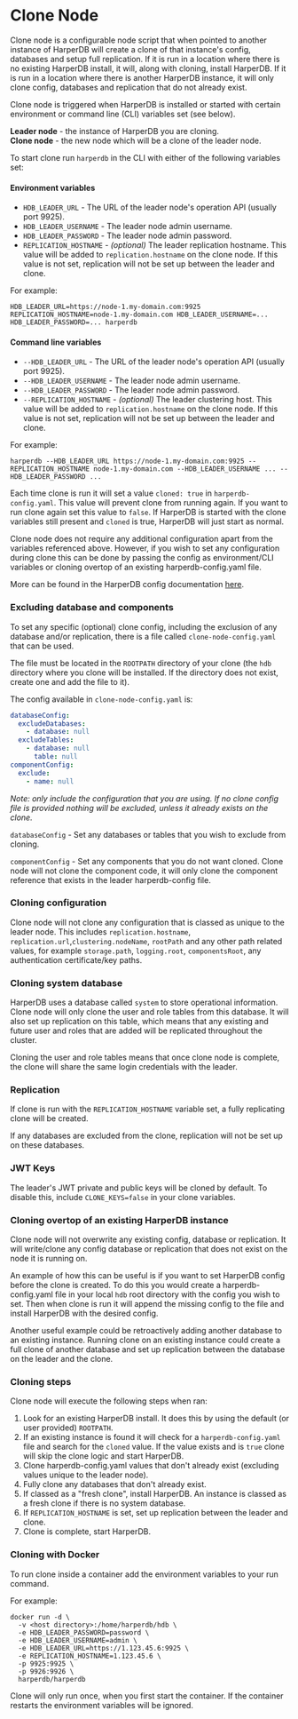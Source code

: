# Clone Node

Clone node is a configurable node script that when pointed to another instance of HarperDB will create a clone of that 
instance's config, databases and setup full replication. If it is run in a location where there is no existing HarperDB install, 
it will, along with cloning, install HarperDB. If it is run in a location where there is another HarperDB instance, it will
only clone config, databases and replication that do not already exist. 

Clone node is triggered when HarperDB is installed or started with certain environment or command line (CLI) variables set (see below).

**Leader node** - the instance of HarperDB you are cloning.\
**Clone node** - the new node which will be a clone of the leader node.

To start clone run `harperdb` in the CLI with either of the following variables set:

#### Environment variables

* `HDB_LEADER_URL` - The URL of the leader node's operation API (usually port 9925).
* `HDB_LEADER_USERNAME` - The leader node admin username.
* `HDB_LEADER_PASSWORD` - The leader node admin password.
* `REPLICATION_HOSTNAME` - _(optional)_ The leader replication hostname. This value will be added to `replication.hostname` on the clone node. If this value is not set, replication will not be set up between the leader and clone.

For example:
```
HDB_LEADER_URL=https://node-1.my-domain.com:9925 REPLICATION_HOSTNAME=node-1.my-domain.com HDB_LEADER_USERNAME=... HDB_LEADER_PASSWORD=... harperdb
```

#### Command line variables

* `--HDB_LEADER_URL` - The URL of the leader node's operation API (usually port 9925).
* `--HDB_LEADER_USERNAME` - The leader node admin username.
* `--HDB_LEADER_PASSWORD` - The leader node admin password.
* `--REPLICATION_HOSTNAME` - _(optional)_ The leader clustering host. This value will be added to `replication.hostname` on the clone node. If this value is not set, replication will not be set up between the leader and clone.

For example:
```
harperdb --HDB_LEADER_URL https://node-1.my-domain.com:9925 --REPLICATION_HOSTNAME node-1.my-domain.com --HDB_LEADER_USERNAME ... --HDB_LEADER_PASSWORD ...
```

Each time clone is run it will set a value `cloned: true` in `harperdb-config.yaml`. This value will prevent clone from 
running again. If you want to run clone again set this value to `false`. If HarperDB is started with the clone variables 
still present and `cloned` is true, HarperDB will just start as normal.

Clone node does not require any additional configuration apart from the variables referenced above. 
However, if you wish to set any configuration during clone this can be done by passing the config as environment/CLI 
variables or cloning overtop of an existing harperdb-config.yaml file.

More can be found in the HarperDB config documentation [here](../deployments/configuration.md).

### Excluding database and components

To set any specific (optional) clone config, including the exclusion of any database and/or replication, there is a file
called `clone-node-config.yaml` that can be used.

The file must be located in the `ROOTPATH` directory of your clone (the `hdb` directory where you clone will be installed. 
If the directory does not exist, create one and add the file to it).

The config available in `clone-node-config.yaml` is: 

```yaml
databaseConfig:
  excludeDatabases:
    - database: null
  excludeTables:
    - database: null
      table: null
componentConfig:
  exclude:
    - name: null
```

_Note: only include the configuration that you are using. If no clone config file is provided nothing will be excluded, 
unless it already exists on the clone._

`databaseConfig` - Set any databases or tables that you wish to exclude from cloning.

`componentConfig` - Set any components that you do not want cloned. Clone node will not clone the component code, 
it will only clone the component reference that exists in the leader harperdb-config file.

### Cloning configuration

Clone node will not clone any configuration that is classed as unique to the leader node. This includes `replication.hostname`, `replication.url`,`clustering.nodeName`, 
`rootPath` and any other path related values, for example `storage.path`, `logging.root`, `componentsRoot`, 
any authentication certificate/key paths.

### Cloning system database

HarperDB uses a database called `system` to store operational information. Clone node will only clone the user and role 
tables from this database. It will also set up replication on this table, which means that any existing and future user and roles
that are added will be replicated throughout the cluster.

Cloning the user and role tables means that once clone node is complete, the clone will share the same login credentials with 
the leader.

### Replication

If clone is run with the `REPLICATION_HOSTNAME` variable set, a fully replicating clone will be created.

If any databases are excluded from the clone, replication will not be set up on these databases.

### JWT Keys

The leader's JWT private and public keys will be cloned by default. To disable this, include `CLONE_KEYS=false` in your clone variables.

### Cloning overtop of an existing HarperDB instance

Clone node will not overwrite any existing config, database or replication. It will write/clone any config database or replication 
that does not exist on the node it is running on. 

An example of how this can be useful is if you want to set HarperDB config before the clone is created. To do this you 
would create a harperdb-config.yaml file in your local `hdb` root directory with the config you wish to set. Then 
when clone is run it will append the missing config to the file and install HarperDB with the desired config.

Another useful example could be retroactively adding another database to an existing instance. Running clone on 
an existing instance could create a full clone of another database and set up replication between the database on the 
leader and the clone.

### Cloning steps

Clone node will execute the following steps when ran:
1. Look for an existing HarperDB install. It does this by using the default (or user provided) `ROOTPATH`.
2. If an existing instance is found it will check for a `harperdb-config.yaml` file and search for the `cloned` value. If the value exists and is `true` clone will skip the clone logic and start HarperDB.
3. Clone harperdb-config.yaml values that don't already exist (excluding values unique to the leader node).
4. Fully clone any databases that don't already exist.
5. If classed as a "fresh clone", install HarperDB. An instance is classed as a fresh clone if there is no system database.
6. If `REPLICATION_HOSTNAME` is set, set up replication between the leader and clone.
7. Clone is complete, start HarperDB.

### Cloning with Docker

To run clone inside a container add the environment variables to your run command.

For example:

```
docker run -d \
  -v <host directory>:/home/harperdb/hdb \
  -e HDB_LEADER_PASSWORD=password \
  -e HDB_LEADER_USERNAME=admin \
  -e HDB_LEADER_URL=https://1.123.45.6:9925 \
  -e REPLICATION_HOSTNAME=1.123.45.6 \
  -p 9925:9925 \
  -p 9926:9926 \
  harperdb/harperdb
```

Clone will only run once, when you first start the container. If the container restarts the environment variables will be ignored.
